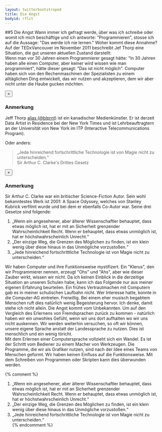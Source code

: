 ```yaml
---
layout: twitterbootstraped
title: Die Angst
bodyid: rflct
---
```


##<a name="11"></a>5 Die Angst
Wann immer ich gefragt werde, über was ich schreibe oder womit ich mich beschäftige und ich antworte: "Programmieren", stosse ich auf die Aussage: "Das werde ich nie lernen." Woher kommt diese Annahme? Auf der TEDxVancouver im November 2011 beschreibt Jef Thorp eine Situation, die gut unseren aktuellen Zustand darstellt:  
Wenn man vor 30 Jahren einem Programmierer gesagt hätte: "In 30 Jahren haben alle einen Computer, aber keiner wird wissen wie man programmiert", hätte dieser gesagt: "Das ist nicht möglich". <a data-toggle="modal" href="#myModal1" ><i class="icon-asterisk"></i></a> Computer haben sich von den Rechenmaschinen der Spezialisten zu einem alltäglichen Ding entwickelt, das wir nutzen und akzeptieren, dem wir aber nicht unter die Haube gucken möchten. 
<div class="modal fade" id="myModal1">
    <script type="text/javascript">$(this).modal('hide');</script>
  <div class="modal-header">
    <button class="close" data-dismiss="modal">×</button>
    <h3>Anmerkung</h3>
  </div>
  <div class="modal-body">
    <p> Jeff Thorp <a href="http://blog.blprnt.com/">alias (@blprnt)</a> ist ein kanadischer Medienkünstler. Er ist derzeit Data Artist in Residence bei der New York Times und ist Lehrbeauftragtern an der Universität von New York im ITP (Interactive Telecommunications Program).</p>
  </div>
</div>

Oder anders:  

> „Jede hinreichend fortschrittliche Technologie ist von Magie nicht zu unterscheiden.“  
> Sir Arthur C. Clarke's Drittes Gesetz <a data-toggle="modal" href="#myModal2" ><i class="icon-asterisk"></i></a>  

<div class="modal fade" id="myModal2">
    <script type="text/javascript">$(this).modal('hide');</script>
  <div class="modal-header">
    <button class="close" data-dismiss="modal">×</button>
    <h3>Anmerkung</h3>
  </div>
  <div class="modal-body">
    <p>Sir Arthur C. Clarke war ein britischer Science-Fiction Autor. Sein wohl bekanntestes Werk ist 2001: A Space Odyssey, welches von Stanley Kubrick verfilmt wurde und bei dem er ebenfalls Co-Autor war. Seine drei Gesetze sind folgende:<br>

<ol>
	<li>„Wenn ein angesehener, aber älterer Wissenschaftler behauptet, dass etwas möglich ist, hat er mit an Sicherheit grenzender Wahrscheinlichkeit Recht. Wenn er behauptet, dass etwas unmöglich ist, hat er höchstwahrscheinlich Unrecht.“</li>
<li>„Der einzige Weg, die Grenzen des Möglichen zu finden, ist ein klein wenig über diese hinaus in das Unmögliche vorzustoßen.“</li>
<li>„Jede hinreichend fortschrittliche Technologie ist von Magie nicht zu unterscheiden.“ </li>
</ol> 
</p>
  </div>
</div>  

Wir haben Computer und ihre Funktionsweise mystifizert. Ein "Klerus", den wir Programmierer nennen, erzeugt "Ohs" und "Ahs", aber wie dieser Zauber wirkt, wissen wir nicht. Da ich keinen Einblick in die derzeitige Situation an unseren Schulen habe, kann ich das Folgende nur aus meiner eigenen Erfahrung beurteilen. Ein frühes Vertrautmachen mit Computern gab es in meiner schulischen Laufbahn nicht. Wer Interesse hatte, konnte in die Computer-AG eintreten. Freiwillig. Bei einem eher musisch begabtem Menschen ruft dies natürlich wenig Begeisterung hervor. Ich denke, damit stehe ich nicht allein. Die Angst kommt vom Unbekannten. Um auf den Vergleich des Erlernens von Fremdsprachen zurück zu kommen - natürlich haben wir ein unwohles Gefühl, wenn wir uns dort aufhalten wo wir uns nicht auskennen. Wir werden weiterhin versuchen, so oft wir können, unsere eigene Sprache anstatt der Landessprache zu nutzen. Dies ist menschlich und ein wenig töricht.  
Mit dem Erlernen einer Computersprache vollzieht sich ein Wandel. Es ist der Schritt vom Bediener zu einem Macher von Werkzeugen. Die Programme, die wir als Grafiker nutzen, sind nach der Idee eines Teams von Menschen geformt. Wir haben keinen Einfluss auf die Funktionsweise. Mit dem Schreiben von Programmen oder Skripten kann dies überwunden werden.    

{% comment %}
[^jt]: Jeff Thorp (@blprnt) ist ein kanadischer Medienkünstler. Er ist derzeit Data Artist in Residence bei der New York Times und ist Lehrbeauftragtern an der Universität von New York im ITP (Interactive Telecommunications Program).  
[^sacc]: Sir Arthur C. Clarke war ein britischer Sience-Fiction Autor. Sein wohl bekanntestes Werk ist 2001: A Space Odyssey welches von Stanley Kubrick verfilmt wurde und bei dem er ebenfalls Co-Autor war. Seine drei Gesetze sind folgende:  
1. „Wenn ein angesehener, aber älterer Wissenschaftler behauptet, dass etwas möglich ist, hat er mit an Sicherheit grenzender Wahrscheinlichkeit Recht. Wenn er behauptet, dass etwas unmöglich ist, hat er höchstwahrscheinlich Unrecht.“  
2. „Der einzige Weg, die Grenzen des Möglichen zu finden, ist ein klein wenig über diese hinaus in das Unmögliche vorzustoßen.“  
3. „Jede hinreichend fortschrittliche Technologie ist von Magie nicht zu unterscheiden.“  
{% endcomment %}
